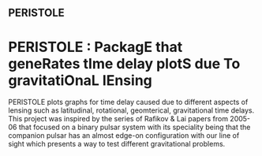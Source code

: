 ## PERISTOLE

# PERISTOLE : PackagE that geneRates tIme delay plotS due To gravitatiOnaL lEnsing

PERISTOLE plots graphs for time delay caused due to different aspects of lensing such as latitudinal, rotational, geomterical, gravitational time delays.
This project was inspired by the series of Rafikov & Lai papers from 2005-06 that focused on a binary pulsar system with its speciality being that the companion pulsar has an almost edge-on configuration with our line of sight which presents a way to test different gravitational problems.
